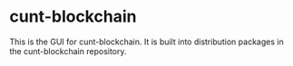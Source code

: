 # cunt-blockchain

This is the GUI for cunt-blockchain. It is built into distribution packages in the cunt-blockchain repository.
